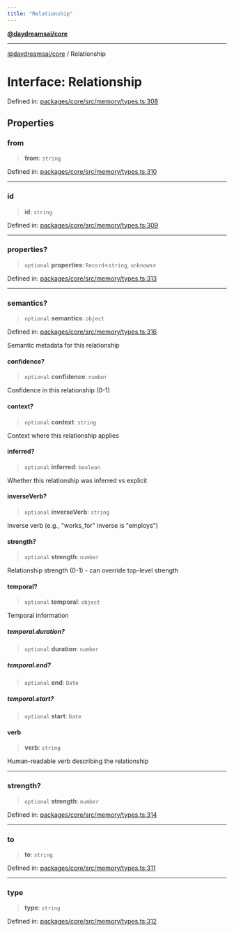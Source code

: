 ```yaml
---
title: "Relationship"
---
```


[**@daydreamsai/core**](./api-reference.md)

***

[@daydreamsai/core](./api-reference.md) / Relationship

# Interface: Relationship

Defined in: [packages/core/src/memory/types.ts:308](https://github.com/dojoengine/daydreams/blob/612e9304717c546d301f9cac8c204de734cac957/packages/core/src/memory/types.ts#L308)

## Properties

### from

> **from**: `string`

Defined in: [packages/core/src/memory/types.ts:310](https://github.com/dojoengine/daydreams/blob/612e9304717c546d301f9cac8c204de734cac957/packages/core/src/memory/types.ts#L310)

***

### id

> **id**: `string`

Defined in: [packages/core/src/memory/types.ts:309](https://github.com/dojoengine/daydreams/blob/612e9304717c546d301f9cac8c204de734cac957/packages/core/src/memory/types.ts#L309)

***

### properties?

> `optional` **properties**: `Record`\<`string`, `unknown`\>

Defined in: [packages/core/src/memory/types.ts:313](https://github.com/dojoengine/daydreams/blob/612e9304717c546d301f9cac8c204de734cac957/packages/core/src/memory/types.ts#L313)

***

### semantics?

> `optional` **semantics**: `object`

Defined in: [packages/core/src/memory/types.ts:316](https://github.com/dojoengine/daydreams/blob/612e9304717c546d301f9cac8c204de734cac957/packages/core/src/memory/types.ts#L316)

Semantic metadata for this relationship

#### confidence?

> `optional` **confidence**: `number`

Confidence in this relationship (0-1)

#### context?

> `optional` **context**: `string`

Context where this relationship applies

#### inferred?

> `optional` **inferred**: `boolean`

Whether this relationship was inferred vs explicit

#### inverseVerb?

> `optional` **inverseVerb**: `string`

Inverse verb (e.g., "works_for" inverse is "employs")

#### strength?

> `optional` **strength**: `number`

Relationship strength (0-1) - can override top-level strength

#### temporal?

> `optional` **temporal**: `object`

Temporal information

##### temporal.duration?

> `optional` **duration**: `number`

##### temporal.end?

> `optional` **end**: `Date`

##### temporal.start?

> `optional` **start**: `Date`

#### verb

> **verb**: `string`

Human-readable verb describing the relationship

***

### strength?

> `optional` **strength**: `number`

Defined in: [packages/core/src/memory/types.ts:314](https://github.com/dojoengine/daydreams/blob/612e9304717c546d301f9cac8c204de734cac957/packages/core/src/memory/types.ts#L314)

***

### to

> **to**: `string`

Defined in: [packages/core/src/memory/types.ts:311](https://github.com/dojoengine/daydreams/blob/612e9304717c546d301f9cac8c204de734cac957/packages/core/src/memory/types.ts#L311)

***

### type

> **type**: `string`

Defined in: [packages/core/src/memory/types.ts:312](https://github.com/dojoengine/daydreams/blob/612e9304717c546d301f9cac8c204de734cac957/packages/core/src/memory/types.ts#L312)
